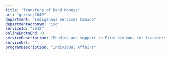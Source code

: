 ```yaml
---
title: "Transfers of Band Moneys"
url: "gc/isc/2042"
department: "Indigenous Services Canada"
departmentAcronym: "isc"
serviceId: "2042"
onlineEndtoEnd: 0
serviceDescription: "Funding and support to First Nations for transfers of Band moneys to external trust or account through First Nations Oil and Gas Moneys Management Act or Capital Moneys Transfer Policy."
serviceUrl: ""
programDescription: "Individual Affairs"
---
```

